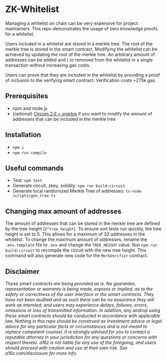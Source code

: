 # ZK-Whitelist

Managing a whitelist on chain can be very expensive for project maintainers. This repo demonstrates the usage of zero knowledge proofs for a whitelist.

Users included in a whitelist are stored in a merkle tree. The root of the merkle tree is stored in the smart contract. Modifying the whitelist can be achieved by updating the root of the merkle tree. An arbitrary amount of addresses can be added and / or removed from the whitelist in a single transaction without increasing gas costs.

Users can prove that they are included in the whitelist by providing a proof of inclusion to the verifying smart contract. Verification costs ~275k gas.

## Prerequisites

- npm and node.js
- (optional) [Circom 2.0 + snarkjs](https://docs.circom.io/getting-started/installation/) if you want to modify the amount of addresses that can be included in the merkle tree

## Installation

- `npm i`
- `npm run compile`

## Useful commands

- Test: `npm test`
- Generate circuit, zkey, solidity: `npm run build:circuit`
- Generate local randomized Merkle Tree of addresses: `ts-node scripts/gen_tree.ts`

## Changing max amount of addresses

The amount of addresses that can be stored in the merkle tree are defined by the tree height (`2^tree height`). To ensure unit tests run quickly, the tree height is set to 5. This allows for a maximum of 32 addresses in the whitelist. To change the maximum amount of addresses, rename the `.env.template` file to `.env` and change the `TREE_HEIGHT` value. Run `npm run build:circuit` to recompile the circuit with the new tree height. This command will also generate new code for the `MerkVerifier` contract.

## Disclaimer

_These smart contracts are being provided as is. No guarantee, representation or warranty is being made, express or implied, as to the safety or correctness of the user interface or the smart contracts. They have not been audited and as such there can be no assurance they will work as intended, and users may experience delays, failures, errors, omissions or loss of transmitted information. In addition, any airdrop using these smart contracts should be conducted in accordance with applicable law. Nothing in this repo should be construed as investment advice or legal advice for any particular facts or circumstances and is not meant to replace competent counsel. It is strongly advised for you to contact a reputable attorney in your jurisdiction for any questions or concerns with respect thereto. a16z is not liable for any use of the foregoing, and users should proceed with caution and use at their own risk. See a16z.com/disclosure for more info._
